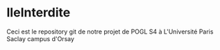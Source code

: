 # IleInterdite
Ceci est le repository git de notre projet de POGL S4 à L'Université Paris Saclay campus d'Orsay 
